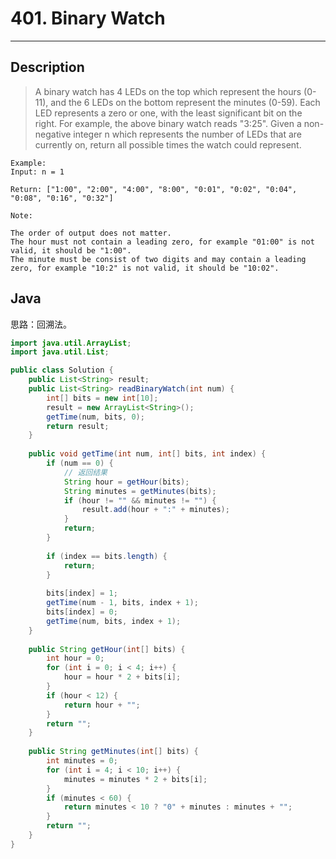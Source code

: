 # 401. Binary Watch

---

## Description

> A binary watch has 4 LEDs on the top which represent the hours (0-11), and the 6 LEDs on the bottom represent the minutes (0-59).
> Each LED represents a zero or one, with the least significant bit on the right.
> For example, the above binary watch reads "3:25".
> Given a non-negative integer n which represents the number of LEDs that are currently on, return all possible times the watch could represent.

```
Example:
Input: n = 1

Return: ["1:00", "2:00", "4:00", "8:00", "0:01", "0:02", "0:04", "0:08", "0:16", "0:32"]
```


```
Note:

The order of output does not matter.
The hour must not contain a leading zero, for example "01:00" is not valid, it should be "1:00".
The minute must be consist of two digits and may contain a leading zero, for example "10:2" is not valid, it should be "10:02".

```


## Java

思路：回溯法。

```java
import java.util.ArrayList;
import java.util.List;

public class Solution {
    public List<String> result;
    public List<String> readBinaryWatch(int num) {
        int[] bits = new int[10];
        result = new ArrayList<String>();
        getTime(num, bits, 0);
        return result;
    }
    
    public void getTime(int num, int[] bits, int index) {
        if (num == 0) {
            // 返回结果
            String hour = getHour(bits);
            String minutes = getMinutes(bits);
            if (hour != "" && minutes != "") {
                result.add(hour + ":" + minutes);
            }
            return;
        }
        
        if (index == bits.length) {
            return;
        }
        
        bits[index] = 1;
        getTime(num - 1, bits, index + 1);
        bits[index] = 0;
        getTime(num, bits, index + 1);
    }
    
    public String getHour(int[] bits) {
        int hour = 0;
        for (int i = 0; i < 4; i++) {
            hour = hour * 2 + bits[i];
        }
        if (hour < 12) {
            return hour + "";
        }
        return "";
    }
    
    public String getMinutes(int[] bits) {
        int minutes = 0;
        for (int i = 4; i < 10; i++) {
            minutes = minutes * 2 + bits[i];
        }
        if (minutes < 60) {
            return minutes < 10 ? "0" + minutes : minutes + "";
        }
        return "";
    }
}
```